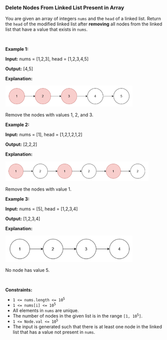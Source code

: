 
<h3>Delete Nodes From Linked List Present in Array</h3>
<div><p>You are given an array of integers <code>nums</code> and the <code>head</code> of a linked list. Return the <code>head</code> of the modified linked list after <strong>removing</strong> all nodes from the linked list that have a value that exists in <code>nums</code>.</p>
<p> </p>
<p><strong>Example 1:</strong></p>
<div class="example-block">
<p><strong>Input:</strong> <span class="example-io">nums = [1,2,3], head = [1,2,3,4,5]</span></p>
<p><strong>Output:</strong> <span class="example-io">[4,5]</span></p>
<p><strong>Explanation:</strong></p>
<p><strong><img alt="" src="assets/f3ff4a63ddd943188cffdf2df5f97525.png" style="width: 400px; height: 66px;"/></strong></p>
<p>Remove the nodes with values 1, 2, and 3.</p>
</div>
<p><strong>Example 2:</strong></p>
<div class="example-block">
<p><strong>Input:</strong> <span class="example-io">nums = [1], head = [1,2,1,2,1,2]</span></p>
<p><strong>Output:</strong> <span class="example-io">[2,2,2]</span></p>
<p><strong>Explanation:</strong></p>
<p><img alt="" src="assets/7db12cde5bca427090a13bcc3529dbe7.png" style="height: 62px; width: 450px;"/></p>
<p>Remove the nodes with value 1.</p>
</div>
<p><strong>Example 3:</strong></p>
<div class="example-block">
<p><strong>Input:</strong> <span class="example-io">nums = [5], head = [1,2,3,4]</span></p>
<p><strong>Output:</strong> <span class="example-io">[1,2,3,4]</span></p>
<p><strong>Explanation:</strong></p>
<p><strong><img alt="" src="assets/54c4c8c6558a42768e1d53628ebcf2ed.png" style="width: 400px; height: 83px;"/></strong></p>
<p>No node has value 5.</p>
</div>
<p> </p>
<p><strong>Constraints:</strong></p>
<ul>
<li><code>1 &lt;= nums.length &lt;= 10<sup>5</sup></code></li>
<li><code>1 &lt;= nums[i] &lt;= 10<sup>5</sup></code></li>
<li>All elements in <code>nums</code> are unique.</li>
<li>The number of nodes in the given list is in the range <code>[1, 10<sup>5</sup>]</code>.</li>
<li><code>1 &lt;= Node.val &lt;= 10<sup>5</sup></code></li>
<li>The input is generated such that there is at least one node in the linked list that has a value not present in <code>nums</code>.</li>
</ul>
</div>
